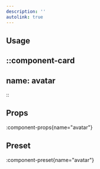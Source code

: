 ```yaml
---
description: ''
autolink: true
---
```


## Usage

::component-card
---
name: avatar
---
::

## Props

:component-props{name="avatar"}

## Preset

:component-preset{name="avatar"}
